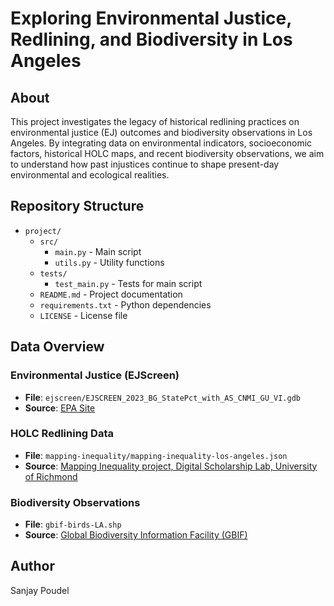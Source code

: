 # **Exploring Environmental Justice, Redlining, and Biodiversity in Los Angeles**

## **About**
This project investigates the legacy of historical redlining practices on environmental justice (EJ) outcomes and biodiversity observations in Los Angeles. By integrating data on environmental indicators, socioeconomic factors, historical HOLC maps, and recent biodiversity observations, we aim to understand how past injustices continue to shape present-day environmental and ecological realities.

## **Repository Structure**
- `project/`
  - `src/`
    - `main.py` - Main script
    - `utils.py` - Utility functions
  - `tests/`
    - `test_main.py` - Tests for main script
  - `README.md` - Project documentation
  - `requirements.txt` - Python dependencies
  - `LICENSE` - License file

## **Data Overview**

### **Environmental Justice (EJScreen)** 
- **File**: `ejscreen/EJSCREEN_2023_BG_StatePct_with_AS_CNMI_GU_VI.gdb`  
- **Source**: [EPA Site](https://www.epa.gov/ejscreen/download-ejscreen-data)

### **HOLC Redlining Data**
- **File**: `mapping-inequality/mapping-inequality-los-angeles.json`  
- **Source**: [Mapping Inequality project, Digital Scholarship Lab, University of Richmond](https://dsl.richmond.edu/panorama/redlining/#loc=5/39.1/-94.58)

### **Biodiversity Observations**
- **File**: `gbif-birds-LA.shp`  
- **Source**: [Global Biodiversity Information Facility (GBIF)](https://www.gbif.org)

## **Author**
Sanjay Poudel

